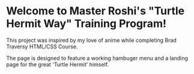# Welcome to Master Roshi's "Turtle Hermit Way" Training Program!

This project was inspired by my love of anime while completing Brad Traversy HTML/CSS Course.

The page is designed to feature a working hambuger menu and a landing page for the great 'Turtle Hermit' himself.
 
